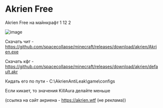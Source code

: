 # Akrien Free


Akrien Free на майнкрафт 1 12 2

![image](https://user-images.githubusercontent.com/53594431/201526505-2931d5c3-05ce-424d-8eaa-f0147eaccb98.png)

Скачать чит - https://github.com/spacecollapse/minecraft/releases/download/akrien/Akrien.exe

Скачать кфг - https://github.com/spacecollapse/minecraft/releases/download/akrien/default.akr

Кидать его по пути - C:\AkrienAntiLeak\game\configs

Если кикает, то значения KillAura делайте меньше


(ссылка на сайт акриена - https://akrien.wtf (не реклама))

